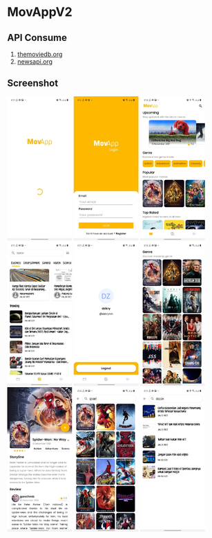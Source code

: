 # MovAppV2

## API Consume
1. [themoviedb.org](https://www.themoviedb.org/documentation/api)
2. [newsapi.org](https://newsapi.org/)

## Screenshot
<img src="screenshot/splash.jpg" alt="splash" style="width:150px;"/> <img src="screenshot/login.jpg" alt="login" style="width:150px;"/> <img src="screenshot/home_movie.jpg" alt="home_movie" style="width:150px;"/> <img src="screenshot/home_news.jpg" alt="home_news" style="width:150px;"/> <img src="screenshot/home_profile.jpg" alt="home_profile" style="width:150px;"/> <img src="screenshot/filter_genre.jpg" alt="filter_genre" style="width:150px;"/> <img src="screenshot/movie_detail.jpg" alt="movie_detail" style="width:150px;"/> <img src="screenshot/search_movie.jpg" alt="search_movie" style="width:150px;"/> <img src="screenshot/search_news.jpg" alt="search_news" style="width:150px;"/>